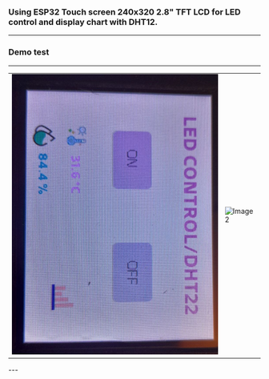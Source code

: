 ### Using ESP32 Touch screen 240x320 2.8" TFT LCD for LED control and display chart with DHT12.
---
### Demo test
---
<table>
  <tr>
    <td><img src="https://github.com/pangcrd/DHT22-ESP3224032028R/blob/main/images/img1.jpg" alt="Image 1" width="500"/></td>
    <td><img src="https://github.com/pangcrd/DHT22-ESP3224032028R/blob/main/images/gif.gif" alt="Image 2" width="300"/></td>
  </tr>
</table>
---
